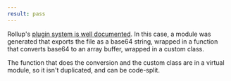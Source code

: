 ```yaml
---
result: pass
---
```


Rollup's [plugin system is well documented](https://rollupjs.org/guide/en/#plugin-development). In this case, a module was generated that exports the file as a base64 string, wrapped in a function that converts base64 to an array buffer, wrapped in a custom class.

The function that does the conversion and the custom class are in a virtual module, so it isn't duplicated, and can be code-split.
